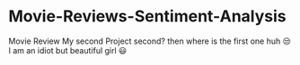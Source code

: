 # Movie-Reviews-Sentiment-Analysis

Movie Review
My second Project
second? then where is the first one huh 😒
I am an idiot but beautiful girl 😃
